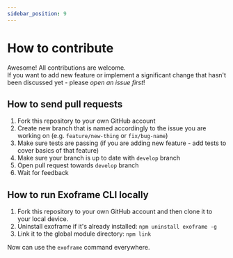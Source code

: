 ```yaml
---
sidebar_position: 9
---
```


# How to contribute

Awesome! All contributions are welcome.  
If you want to add new feature or implement a significant change that hasn't been discussed yet - please _open an issue first_!

## How to send pull requests

1.  Fork this repository to your own GitHub account
2.  Create new branch that is named accordingly to the issue you are working on (e.g. `feature/new-thing` or `fix/bug-name`)
3.  Make sure tests are passing (if you are adding new feature - add tests to cover basics of that feature)
4.  Make sure your branch is up to date with `develop` branch
5.  Open pull request towards `develop` branch
6.  Wait for feedback

## How to run Exoframe CLI locally

1.  Fork this repository to your own GitHub account and then clone it to your local device.
2.  Uninstall exoframe if it's already installed: `npm uninstall exoframe -g`
3.  Link it to the global module directory: `npm link`

Now can use the `exoframe` command everywhere.
